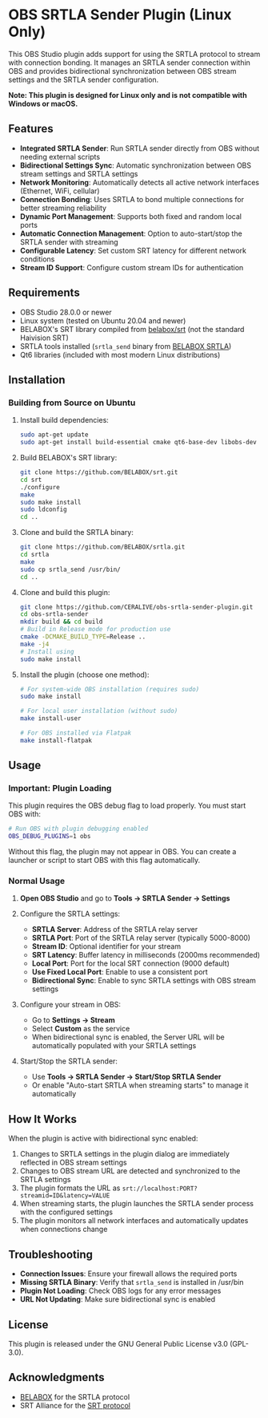 # OBS SRTLA Sender Plugin (Linux Only)

This OBS Studio plugin adds support for using the SRTLA protocol to stream with connection bonding. It manages an SRTLA sender connection within OBS and provides bidirectional synchronization between OBS stream settings and the SRTLA sender configuration.

**Note: This plugin is designed for Linux only and is not compatible with Windows or macOS.**

## Features

- **Integrated SRTLA Sender**: Run SRTLA sender directly from OBS without needing external scripts
- **Bidirectional Settings Sync**: Automatic synchronization between OBS stream settings and SRTLA settings
- **Network Monitoring**: Automatically detects all active network interfaces (Ethernet, WiFi, cellular)
- **Connection Bonding**: Uses SRTLA to bond multiple connections for better streaming reliability
- **Dynamic Port Management**: Supports both fixed and random local ports
- **Automatic Connection Management**: Option to auto-start/stop the SRTLA sender with streaming
- **Configurable Latency**: Set custom SRT latency for different network conditions
- **Stream ID Support**: Configure custom stream IDs for authentication

## Requirements

- OBS Studio 28.0.0 or newer
- Linux system (tested on Ubuntu 20.04 and newer)
- BELABOX's SRT library compiled from [belabox/srt](https://github.com/BELABOX/srt) (not the standard Haivision SRT)
- SRTLA tools installed (`srtla_send` binary from [BELABOX SRTLA](https://github.com/BELABOX/srtla))
- Qt6 libraries (included with most modern Linux distributions)

## Installation

### Building from Source on Ubuntu

1. Install build dependencies:
   ```bash
   sudo apt-get update
   sudo apt-get install build-essential cmake qt6-base-dev libobs-dev pkg-config tclsh pkg-config openssl libssl-dev
   ```

2. Build BELABOX's SRT library:
   ```bash
   git clone https://github.com/BELABOX/srt.git
   cd srt
   ./configure
   make
   sudo make install
   sudo ldconfig
   cd ..
   ```

3. Clone and build the SRTLA binary:
   ```bash
   git clone https://github.com/BELABOX/srtla.git
   cd srtla
   make
   sudo cp srtla_send /usr/bin/
   cd ..
   ```

4. Clone and build this plugin:
   ```bash
   git clone https://github.com/CERALIVE/obs-srtla-sender-plugin.git
   cd obs-srtla-sender
   mkdir build && cd build
   # Build in Release mode for production use
   cmake -DCMAKE_BUILD_TYPE=Release ..
   make -j4
   # Install using
   sudo make install
   ```

5. Install the plugin (choose one method):
   ```bash
   # For system-wide OBS installation (requires sudo)
   sudo make install
   
   # For local user installation (without sudo)
   make install-user
   
   # For OBS installed via Flatpak
   make install-flatpak
   ```

## Usage

### Important: Plugin Loading

This plugin requires the OBS debug flag to load properly. You must start OBS with:

```bash
# Run OBS with plugin debugging enabled
OBS_DEBUG_PLUGINS=1 obs
```

Without this flag, the plugin may not appear in OBS. You can create a launcher or script to start OBS with this flag automatically.

### Normal Usage

1. **Open OBS Studio** and go to **Tools → SRTLA Sender → Settings**

2. Configure the SRTLA settings:
   - **SRTLA Server**: Address of the SRTLA relay server
   - **SRTLA Port**: Port of the SRTLA relay server (typically 5000-8000)
   - **Stream ID**: Optional identifier for your stream
   - **SRT Latency**: Buffer latency in milliseconds (2000ms recommended)
   - **Local Port**: Port for the local SRT connection (9000 default)
   - **Use Fixed Local Port**: Enable to use a consistent port
   - **Bidirectional Sync**: Enable to sync SRTLA settings with OBS stream settings

3. Configure your stream in OBS:
   - Go to **Settings → Stream**
   - Select **Custom** as the service
   - When bidirectional sync is enabled, the Server URL will be automatically populated with your SRTLA settings

4. Start/Stop the SRTLA sender:
   - Use **Tools → SRTLA Sender → Start/Stop SRTLA Sender** 
   - Or enable "Auto-start SRTLA when streaming starts" to manage it automatically

## How It Works

When the plugin is active with bidirectional sync enabled:

1. Changes to SRTLA settings in the plugin dialog are immediately reflected in OBS stream settings
2. Changes to OBS stream URL are detected and synchronized to the SRTLA settings
3. The plugin formats the URL as `srt://localhost:PORT?streamid=ID&latency=VALUE`
4. When streaming starts, the plugin launches the SRTLA sender process with the configured settings
5. The plugin monitors all network interfaces and automatically updates when connections change

## Troubleshooting

- **Connection Issues**: Ensure your firewall allows the required ports
- **Missing SRTLA Binary**: Verify that `srtla_send` is installed in /usr/bin
- **Plugin Not Loading**: Check OBS logs for any error messages
- **URL Not Updating**: Make sure bidirectional sync is enabled

## License

This plugin is released under the GNU General Public License v3.0 (GPL-3.0).

## Acknowledgments

- [BELABOX](https://github.com/BELABOX) for the SRTLA protocol
- SRT Alliance for the [SRT protocol](https://github.com/Haivision/srt)